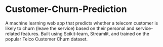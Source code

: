 # Customer-Churn-Prediction
A machine learning web app that predicts whether a telecom customer is likely to churn (leave the service) based on their personal and service-related features. Built using Scikit-learn, Streamlit, and trained on the popular Telco Customer Churn dataset.
